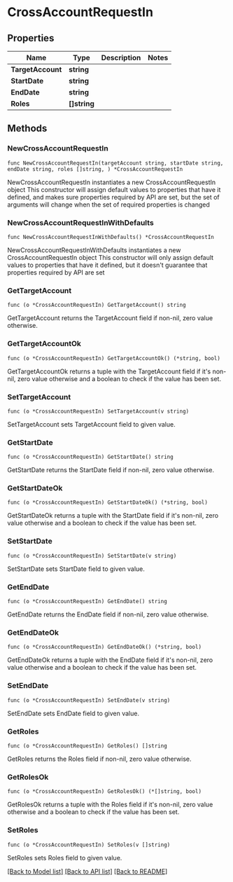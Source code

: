 # CrossAccountRequestIn

## Properties

Name | Type | Description | Notes
------------ | ------------- | ------------- | -------------
**TargetAccount** | **string** |  | 
**StartDate** | **string** |  | 
**EndDate** | **string** |  | 
**Roles** | **[]string** |  | 

## Methods

### NewCrossAccountRequestIn

`func NewCrossAccountRequestIn(targetAccount string, startDate string, endDate string, roles []string, ) *CrossAccountRequestIn`

NewCrossAccountRequestIn instantiates a new CrossAccountRequestIn object
This constructor will assign default values to properties that have it defined,
and makes sure properties required by API are set, but the set of arguments
will change when the set of required properties is changed

### NewCrossAccountRequestInWithDefaults

`func NewCrossAccountRequestInWithDefaults() *CrossAccountRequestIn`

NewCrossAccountRequestInWithDefaults instantiates a new CrossAccountRequestIn object
This constructor will only assign default values to properties that have it defined,
but it doesn't guarantee that properties required by API are set

### GetTargetAccount

`func (o *CrossAccountRequestIn) GetTargetAccount() string`

GetTargetAccount returns the TargetAccount field if non-nil, zero value otherwise.

### GetTargetAccountOk

`func (o *CrossAccountRequestIn) GetTargetAccountOk() (*string, bool)`

GetTargetAccountOk returns a tuple with the TargetAccount field if it's non-nil, zero value otherwise
and a boolean to check if the value has been set.

### SetTargetAccount

`func (o *CrossAccountRequestIn) SetTargetAccount(v string)`

SetTargetAccount sets TargetAccount field to given value.


### GetStartDate

`func (o *CrossAccountRequestIn) GetStartDate() string`

GetStartDate returns the StartDate field if non-nil, zero value otherwise.

### GetStartDateOk

`func (o *CrossAccountRequestIn) GetStartDateOk() (*string, bool)`

GetStartDateOk returns a tuple with the StartDate field if it's non-nil, zero value otherwise
and a boolean to check if the value has been set.

### SetStartDate

`func (o *CrossAccountRequestIn) SetStartDate(v string)`

SetStartDate sets StartDate field to given value.


### GetEndDate

`func (o *CrossAccountRequestIn) GetEndDate() string`

GetEndDate returns the EndDate field if non-nil, zero value otherwise.

### GetEndDateOk

`func (o *CrossAccountRequestIn) GetEndDateOk() (*string, bool)`

GetEndDateOk returns a tuple with the EndDate field if it's non-nil, zero value otherwise
and a boolean to check if the value has been set.

### SetEndDate

`func (o *CrossAccountRequestIn) SetEndDate(v string)`

SetEndDate sets EndDate field to given value.


### GetRoles

`func (o *CrossAccountRequestIn) GetRoles() []string`

GetRoles returns the Roles field if non-nil, zero value otherwise.

### GetRolesOk

`func (o *CrossAccountRequestIn) GetRolesOk() (*[]string, bool)`

GetRolesOk returns a tuple with the Roles field if it's non-nil, zero value otherwise
and a boolean to check if the value has been set.

### SetRoles

`func (o *CrossAccountRequestIn) SetRoles(v []string)`

SetRoles sets Roles field to given value.



[[Back to Model list]](../README.md#documentation-for-models) [[Back to API list]](../README.md#documentation-for-api-endpoints) [[Back to README]](../README.md)


